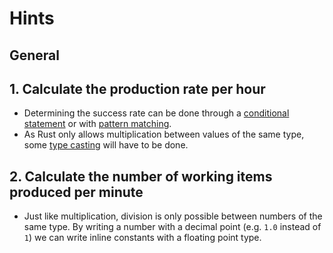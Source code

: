 # Hints

## General

## 1. Calculate the production rate per hour

- Determining the success rate can be done through a [conditional statement](https://doc.rust-lang.org/stable/book/ch03-05-control-flow.html#if-expressions) or with [pattern matching](https://doc.rust-lang.org/stable/book/ch18-01-all-the-places-for-patterns.html#match-arms).
- As Rust only allows multiplication between values of the same type, some [type casting](https://doc.rust-lang.org/rust-by-example/types/cast.html) will have to be done.

## 2. Calculate the number of working items produced per minute

- Just like multiplication, division is only possible between numbers of the same type. By writing a number with a decimal point (e.g. `1.0` instead of `1`) we can write inline constants with a floating point type.
